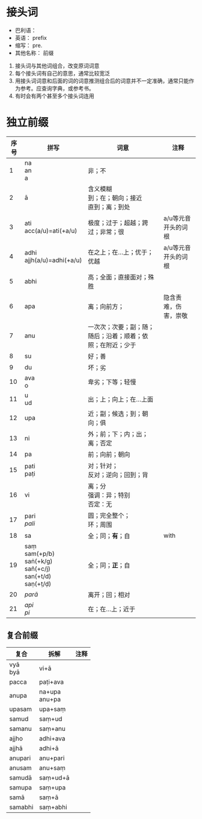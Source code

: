 # 接头词

* 巴利语： 
* 英语： prefix
* 缩写： pre.
* 其他名称： 前缀


1. 接头词与其他词组合，改变原词词意
2. 每个接头词有自己的意思，通常比较宽泛
3. 用接头词词意和后面的词的词意推测组合后的词意并不一定准确，通常只能作为参考。应查询字典，或参考书。
4. 有时会有两个甚至多个接头词连用

# 独立前缀
|序号|拼写|词意|注释|
| -| -- | -- | -- |
|1|na<br>an<br>a|非；不||
|2|ā|含义模糊<br>到；在；朝向；接近<br>直到；离；到处||
|3|ati<br>acc(a/u)=ati(+a/u)|极度；过于；超越；跨过；非常；很|a/u等元音<br>开头的词根|
|4|adhi<br>ajjh(a/u)=adhi(+a/u)|在之上；在…上；优于；优越|a/u等元音<br>开头的词根|
|5|abhi|高；全面；直接面对；殊胜||
|6|apa|离；向前方；|隐含责难，伤害，崇敬|
|7|anu|一次次；次要；副；随；随后；沿着；顺着；依照；在附近；少于||
|8|su|好；善||
|9|du|坏；劣||
|10|ava<br>o|卑劣；下等；轻慢||
|11|u<br>ud|出；上；向上；在…上面||
|12|upa|近；副；候选；到；朝向；俱||
|13|ni|外；前；下；内；出；离；否定||
|14|pa|前；向前；朝向||
|15|pati<br>paṭi|对；针对；<br>反对；逆向；回到；背||
|16|vi|离；分<br>强调：异；特别<br>否定：无||
|17|pari<br>*pali*|圆；完全整个；<br>环；周围||
|18|sa|全；同；**有**；自|with|
|19|saṃ<br>sam(+p/b)<br>saṅ(+k/g)<br>sañ(+c/j)<br>san(+t/d)<br>saṇ(+ṭ/ḍ)|全；同；**正**；自||
|20|*parā*|离开；回；相对||
|21|*api*<br>*pi*|在；在…上；近于||

## 复合前缀
|复合|拆解|注释|
| -- | -- | -- |
|vyā<br>byā|vi+ā||
|pacca|paṭi+ava||
|anupa|na+upa<br>anu+pa||
|upasam|upa+saṃ||
|samud|saṃ+ud||
|samanu|saṃ+anu||
|ajjho|adhi+ava||
|ajjhā|adhi+ā||
|anupari|anu+pari||
|anusam|anu+saṃ||
|samudā|saṃ+ud+ā||
|samupa|saṃ+upa||
|samā|saṃ+ā||
|samabhi|saṃ+abhi||





